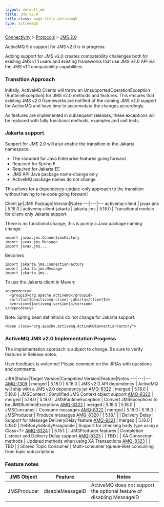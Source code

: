 ```yaml
---
layout: default_md
title: JMS v2.0
title-class: page-title-activemq5
type: activemq5
---
```


[Connectivity](connectivity) > [Protocols](protocols) > [JMS 2.0](jms2)

ActiveMQ 5.x support for JMS v2.0 is in progress.

Adding support for JMS v2.0 creates compatability challenges both for existing JMS v1.1 users and existing frameworks that use JMS v2.0 API via the JMS v1.1 compatability capabilities. 

### Transition Approach

Initially, ActiveMQ Clients will throw an UnsupportedOperationException (RuntimeException) for JMS v2.0 methods and features. This ensures that existing JMS v2.0 frameworks are notified of the coming JMS v2.0 support for ActiveMQ and have time to accomodate the changes accordingly.

As features are implemented in subsequent releases, these exceptions will be replaced with fully functional methods, examples and unit tests.

### Jakarta support

Support for JMS 2.0 will also enable the transition to the Jakarta namespace. 

 * The standard for Java Enterprise features going forward
 * Required for Spring 6
 * Required for Jakarta EE
 * JMS API Java package name-change only
 * ActiveMQ package names do not change 

This allows for a dependency-update-only approach to the transition without having to re-code going forward!

Client jar|JMS Package|Version|Notes
---|---|---
activemq-client | javax.jms | 5.18.0 | 
activemq-client-jakarta | jakarta.jms | 5.18.0 | Transitional module for client-only Jakarta support

There is no functional change, this is purely a Java package naming change:

    import javax.jms.ConnectionFactory
    import javax.jms.Message
    import javax.jms...

Becomes

    import jakarta.jms.ConnectionFactory
    import jakarta.jms.Message
    import jakarta.jms...

To use the Jakarta client in Maven:

    <dependency>
      <groupId>org.apache.activemq</groupId>
      <artifactId>activemq-client-jakarta</clientId>
      <version>${activemq.version}</version>
    </dependency>

Note: Spring bean definitions do not change for Jakarta support:

    <bean class="org.apache.activemq.ActiveMQConnectionFactory">

### ActiveMQ JMS v2.0 Implementation Progress 

The implementation approach is subject to change. Be sure to verify features in Release notes. 

User feedback is welcome! Please comment on the JIRAs with questions and comments.

JIRA|Status|Target Version|Completed Version|Feature|Notes
---|---|---
[AMQ-7309](https://issues.apache.org/jira/browse/AMQ-7309) | merged | 5.18.0 | 5.18.0 | JMS v2.0 API dependency | ActiveMQ will ship with a JMS v2.0 dependency jar
[AMQ-8322](https://issues.apache.org/jira/browse/AMQ-8322) | merged | 5.18.0 | 5.18.0 | JMSContext | Simplified JMS Context object support
[AMQ-8322](https://issues.apache.org/jira/browse/AMQ-8322) | merged | 5.18.0 | 5.18.0 | JMSRuntimeException | Convert JMSExceptions to be JMSRuntimeExceptions
[AMQ-8322](https://issues.apache.org/jira/browse/AMQ-8322) | merged | 5.18.0 | 5.18.0 | JMSConsumer | Consume messages
[AMQ-8322](https://issues.apache.org/jira/browse/AMQ-8322) | merged | 5.18.0 | 5.18.0 | JMSProducer | Produce messages
[AMQ-8320](https://issues.apache.org/jira/browse/AMQ-8320) | | 5.18.1 | | Delivery Delay | Support for Message DeliveryDelay feature
[AMQ-8321](https://issues.apache.org/jira/browse/AMQ-8321) | merged | 5.18.0 | 5.18.0 | GetBody/isBodyAssignable | Support for checking body type using a Class<?>
[AMQ-8324](https://issues.apache.org/jira/browse/AMQ-8324) | | 5.18.1 | | JMSProducer features | Completion Listener and Delivery Delay support
[AMQ-8325](https://issues.apache.org/jira/browse/AMQ-8325) | | TBD | | XA Connection methods | Updated methods when using XA Transactions
[AMQ-8323](https://issues.apache.org/jira/browse/AMQ-8323) | | TBD | | Shared Topic Consumer | Multi-consumer (queue-like) consuming from topic subscriptions

### Feature notes

JMS Object|Feature|Notes
---|---|---
JMSProducer | disableMessageID | ActiveMQ does not support the optional feature of disabling MessageID

